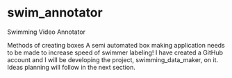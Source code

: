 # swim_annotator
Swimming Video Annotator

Methods of creating boxes
A semi automated box making application needs to be made to increase speed of swimmer labeling! I have created a GitHub account and I will be developing the project, swimming_data_maker, on it. Ideas planning will follow in the next section. 
